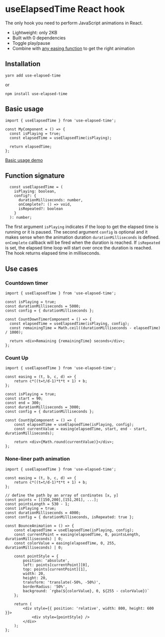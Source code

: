 # useElapsedTime React hook
The only hook you need to perform JavaScript animations in React.

* Lightweight: only 2KB
* Built with 0 dependencies
* Toggle play/pause
* Combine with [any easing function](https://github.com/danro/jquery-easing/blob/master/jquery.easing.js) to get the right animation

## Installation
```
yarn add use-elapsed-time
```
or
```
npm install use-elapsed-time
```

## Basic usage
```
import { useElapsedTime } from 'use-elapsed-time';

const MyComponent = () => {
  const isPlaying = true;
  const elapsedTime = useElapsedTime(isPlaying);
  
  return elapsedTime;
};
```
[Basic usage demo](https://codesandbox.io/s/epic-dream-hn62k)

## Function signature
```
  const useElapsedTime = (
    isPlaying: boolean,
    config?: {
      durationMilliseconds: number,
      onComplete?: () => void,
      isRepeated?: boolean
    }
  ): number;
```

The first argument `isPlaying` indicates if the loop to get the elapsed time is running or it is paused.
The second argument `config` is optional and it makes sense when the animation duration `durationMilliseconds` is defined. `onComplete` callback will be fired when the duration is reached. If `isRepeated` is set, the elapsed time loop will start over once the duration is reached.
The hook returns elapsed time in milliseconds.  

## Use cases
### Countdown timer
```
import { useElapsedTime } from 'use-elapsed-time';

const isPlaying = true;
const durationMilliseconds = 5000;
const config = { durationMilliseconds };

const CountDownTimerComponent = () => {  
  const elapsedTime = useElapsedTime(isPlaying, config);
  const remainingTime = Math.ceil((durationMilliseconds - elapsedTime) / 1000);
  
  return <div>Remaining {remainingTime} seconds</div>;
};
```

### Count Up
```
import { useElapsedTime } from 'use-elapsed-time';

const easing = (t, b, c, d) => {
    return c*((t=t/d-1)*t*t + 1) + b;
};

const isPlaying = true;
const start = 90;
const end = 300;
const durationMilliseconds = 3000;
const config = { durationMilliseconds };

const CountUpComponent = () => {
    const elapsedTime = useElapsedTime(isPlaying, config);
    const currentValue = easing(elapsedTime, start, end - start, durationMilliseconds);

    return <div>{Math.round(currentValue)}</div>;
};
```

### None-liner path animation
```
import { useElapsedTime } from 'use-elapsed-time';

const easing = (t, b, c, d) => {
    return c*((t=t/d-1)*t*t + 1) + b;
};

// define the path by an array of cordinates [x, y] 
const points = [[150,200],[151,201], ...];
const pointsLength = 530 - 1;
const isPlaying = true;
const durationMilliseconds = 4000;
const config = { durationMilliseconds, isRepeated: true };

const BounceAnimation = () => {
    const elapsedTime = useElapsedTime(isPlaying, config);
    const currentPoint = easing(elapsedTime, 0, pointsLength, durationMilliseconds) | 0;
    const colorValue = easing(elapsedTime, 0, 255, durationMilliseconds) | 0;
  
    const pointStyle = {
        position: 'absolute',
        left: points[currentPoint][0],
        top: points[currentPoint][1],
        width: 20,
        height: 20,
        transform: 'translate(-50%, -50%)',
        borderRadius: '50%',
        background: `rgba(${colorValue}, 0, ${255 - colorValue})`
    };

    return (
        <div style={{ position: 'relative', width: 800, height: 600 }}>
            <div style={pointStyle} />
        </div>
    );
};
```
